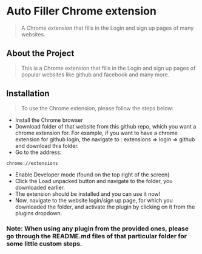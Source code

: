 # Auto Filler Chrome extension
> A Chrome extension that fills in the Login and sign up pages of many websites.

## About the Project
> This is a Chrome extension that fills in the Login and sign up pages of popular websites like github and facebook and many more.

## Installation
> To use the Chrome extension, please follow the steps below:

- Install the Chrome browser
- Download folder of that website from this github repo, which you want a chrome extension for. For example, if you want to have a chrome extension for github login, the navigate to : extensions => login => github and download this folder.
- Go to the address: 
```
chrome://extensions
```
- Enable Developer mode (found on the top right of the screen)
- Click the Load unpacked button and navigate to the folder, you downloaded earlier.
- The extension should be installed and you can use it now!
- Now, navigate to the website login/sign up page, for which you downloaded the folder, and activate the plugin by clicking on it from the plugins dropdown.

### Note: When using any plugin from the provided ones, please go through the README.md files of that particular folder for some little custom steps.
